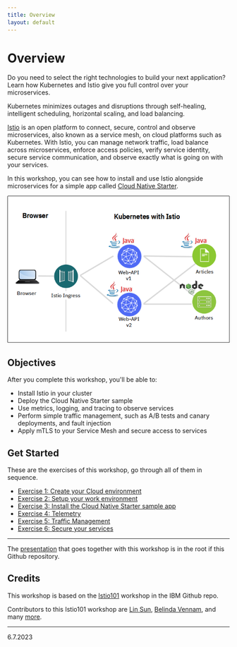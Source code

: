 ```yaml
---
title: Overview
layout: default
---
```


# Overview

Do you need to select the right technologies to build your next application? Learn how Kubernetes and Istio give you full control over your microservices. 

Kubernetes minimizes outages and disruptions through self-healing, intelligent scheduling, horizontal scaling, and load balancing. 

[Istio](https://www.ibm.com/cloud/info/istio) is an open platform to connect, secure, control and observe microservices, also known as a service mesh, on cloud platforms such as Kubernetes. With Istio, you can manage network traffic, load balance across microservices, enforce access policies, verify service identity, secure service communication, and observe exactly what is going on with your services.

In this workshop, you can see how to install and use Istio alongside microservices for a simple app called [Cloud Native Starter](https://github.com/IBM/cloud-native-starter). 

![architecture](images/cloudnativestarter-architecture.png)

## Objectives

After you complete this workshop, you'll be able to:
- Install Istio in your cluster
- Deploy the Cloud Native Starter sample
- Use metrics, logging, and tracing to observe services
- Perform simple traffic management, such as A/B tests and canary deployments, and fault injection
- Apply mTLS to your Service Mesh and secure access to services


## Get Started

These are the exercises of this workshop, go through all of them in sequence. 

<!-- If you participate in an IBM Workshop, start with Exercise 1 to assign yourself a pre-provisioned cluster. 

If you already have a (lite) Kubernetes cluster on IBM Cloud, start with Exercise 2. -->

- [Exercise 1: Create your Cloud environment](workshop/exercise1.md)
- [Exercise 2: Setup your work environment](workshop/exercise2.md)
- [Exercise 3: Install the Cloud Native Starter sample app](workshop/exercise3.md)
- [Exercise 4: Telemetry](workshop/exercise4.md)
- [Exercise 5: Traffic Management](workshop/exercise5.md)
- [Exercise 6: Secure your services](workshop/exercise6.md)

---

The [presentation](Istio-Hands-On.pdf) that goes together with this workshop is in the root if this Github repository.

## Credits

This workshop is based on the [Istio101](https://github.com/IBM/istio101) workshop in the IBM Github repo.

Contributors to this Istio101 workshop are [Lin Sun](https://github.com/linsun), [Belinda Vennam](https://github.com/beemarie), and many [more](https://github.com/IBM/istio101/graphs/contributors).

---

6.7.2023
